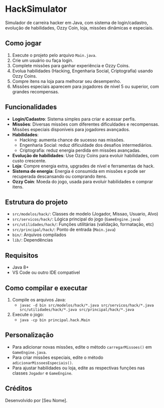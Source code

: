 
# HackSimulator

Simulador de carreira hacker em Java, com sistema de login/cadastro, evolução de habilidades, Ozzy Coin, loja, missões dinâmicas e especiais.

## Como jogar

1. Execute o projeto pelo arquivo `Main.java`.
2. Crie um usuário ou faça login.
3. Complete missões para ganhar experiência e Ozzy Coins.
4. Evolua habilidades (Hacking, Engenharia Social, Criptografia) usando Ozzy Coins.
5. Compre itens na loja para melhorar seu desempenho.
6. Missões especiais aparecem para jogadores de nível 5 ou superior, com grandes recompensas.

## Funcionalidades

- **Login/Cadastro**: Sistema simples para criar e acessar perfis.
- **Missões**: Diversas missões com diferentes dificuldades e recompensas. Missões especiais disponíveis para jogadores avançados.
- **Habilidades**:
  - Hacking: aumenta chance de sucesso nas missões.
  - Engenharia Social: reduz dificuldade dos desafios intermediários.
  - Criptografia: reduz energia perdida em missões avançadas.
- **Evolução de habilidades**: Use Ozzy Coins para evoluir habilidades, com custo crescente.
- **Loja**: Compre energia extra, upgrades de nível e ferramentas de hack.
- **Sistema de energia**: Energia é consumida em missões e pode ser recuperada descansando ou comprando itens.
- **Ozzy Coin**: Moeda do jogo, usada para evoluir habilidades e comprar itens.

## Estrutura do projeto

- `src/modelos/hack/`: Classes de modelo (Jogador, Missao, Usuario, Alvo)
- `src/servicos/hack/`: Lógica principal do jogo (`GameEngine.java`)
- `src/utilidades/hack/`: Funções utilitárias (validação, formatação, etc)
- `src/principal/hack/`: Ponto de entrada (`Main.java`)
- `bin/`: Arquivos compilados
- `lib/`: Dependências

## Requisitos

- Java 8+
- VS Code ou outro IDE compatível

## Como compilar e executar

1. Compile os arquivos Java:
	- `javac -d bin src/modelos/hack/*.java src/servicos/hack/*.java src/utilidades/hack/*.java src/principal/hack/*.java`
2. Execute o jogo:
	- `java -cp bin principal.hack.Main`

## Personalização

- Para adicionar novas missões, edite o método `carregarMissoes()` em `GameEngine.java`.
- Para criar missões especiais, edite o método `adicionarMissoesEspeciais()`.
- Para ajustar habilidades ou loja, edite as respectivas funções nas classes `Jogador` e `GameEngine`.

## Créditos

Desenvolvido por [Seu Nome].
